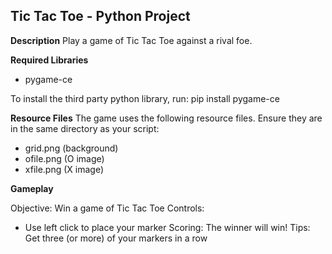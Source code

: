 ## Tic Tac Toe - Python Project

**Description**
Play a game of Tic Tac Toe against a rival foe.

**Required Libraries** 
- pygame-ce

To install the third party python library, run: 
    pip install pygame-ce

**Resource Files**
The game uses the following resource files. Ensure they are in the same directory as your script:
- grid.png (background)
- ofile.png (O image)
- xfile.png (X image)

**Gameplay**

Objective: Win a game of Tic Tac Toe
Controls: 
- Use left click to place your marker
Scoring: The winner will win!
Tips: Get three (or more) of your markers in a row
